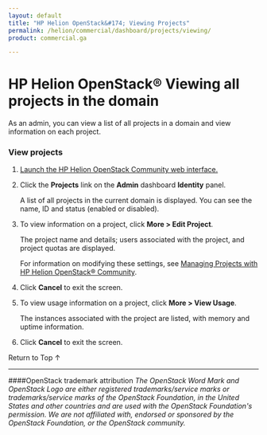 ```yaml
---
layout: default
title: "HP Helion OpenStack&#174; Viewing Projects"
permalink: /helion/commercial/dashboard/projects/viewing/
product: commercial.ga

---
```

<!--UNDER REVISION-->

<script>

function PageRefresh {
onLoad="window.refresh"
}

PageRefresh();

</script>

<!--
<p style="font-size: small;"> <a href="/helion/commercial/ga1/install/">&#9664; PREV</a> | <a href="/helion/commercial/ga1/install-overview/">&#9650; UP</a> | <a href="/helion/commercial/ga1/">NEXT &#9654;</a> </p>
-->

# HP Helion OpenStack&#174; Viewing all projects in the domain

As an admin, you can view a list of all projects in a domain and view information on each project. </p>

### View projects ###

1. <a href="/helion/community/dashboard/login/">Launch the HP Helion OpenStack Community web interface.</a></p>

2. Click the <strong>Projects</strong> link on the <strong>Admin</strong> dashboard <strong>Identity</strong> panel.</p>

	A list of all projects in the current domain is displayed. You can see the name, ID and status (enabled or disabled).</p>

3. To view information on a project, click <strong>More &gt; Edit Project</strong>.</p>

	The project name and details; users associated with the project, and project quotas are displayed.</p>

	For information on modifying these settings, see <a href="/helion/community/managing/projects/">Managing Projects with HP Helion OpenStack&reg; Community</a>.</p>

4. Click <strong>Cancel</strong> to exit the screen. </p>

5. To view usage information on a project, click <strong>More &gt; View Usage</strong>.</p>

	The instances associated with the project are listed, with memory and uptime information.</p>

6. Click <strong>Cancel</strong> to exit the screen. </p>

<a href="#top" style="padding:14px 0px 14px 0px; text-decoration: none;"> Return to Top &#8593; </a></p>


----
####OpenStack trademark attribution
*The OpenStack Word Mark and OpenStack Logo are either registered trademarks/service marks or trademarks/service marks of the OpenStack Foundation, in the United States and other countries and are used with the OpenStack Foundation's permission. We are not affiliated with, endorsed or sponsored by the OpenStack Foundation, or the OpenStack community.*